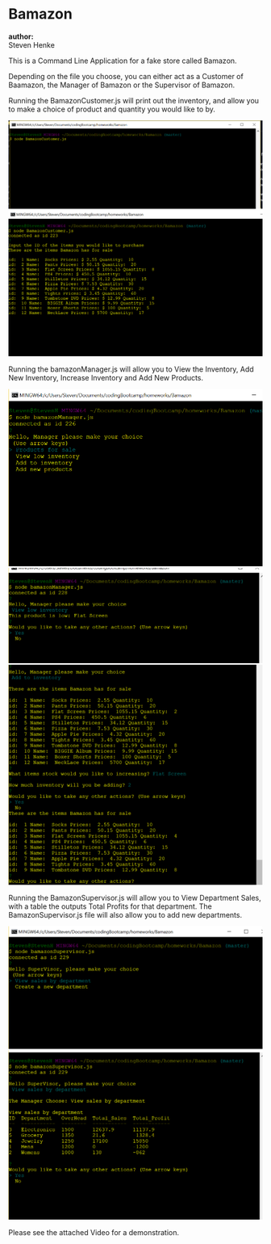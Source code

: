 # Bamazon

**author:**  
 Steven Henke

This is a Command Line Application for a fake store called Bamazon.

Depending on the file you choose, you can either act as a Customer of Baamazon,  the Manager of Bamazon or the Supervisor of Bamazon.


Running the BamazonCustomer.js will print out the inventory, and allow you to make a choice of product and quantity you would like to by.

![](./screenshots/CustomerNode.PNG)
![](./screenshots/CustomerProductsList.PNG)

Running the bamazonManager.js will allow you to View the Inventory, Add New Inventory, Increase Inventory and Add New Products.


![](./screenshots/ManagerPrompt.png)
![](./screenshots/ManagerLowInventory.png)
![](./screenshots/AddInventoryManager.png)

Running the BamazonSupervisor.js will allow you to View Department Sales, with a table the outputs Total Profits for that department.  The BamazonSupervisor.js file will also allow you to add new departments.

![](./screenshots/SupervisorPrompt.png)
![](./screenshots/TotalProfitSupervisor.png)


Please see the attached Video for a demonstration.

